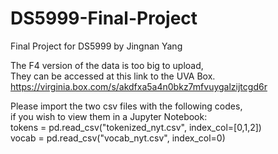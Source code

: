# DS5999-Final-Project
Final Project for DS5999 by Jingnan Yang

The F4 version of the data is too big to upload,<br>
They can be accessed at this link to the UVA Box.<br/>
https://virginia.box.com/s/akdfxa5a4n0bkz7mfvuygalzijtcgd6r

Please import the two csv files with the following codes,<br>
if you wish to view them in a Jupyter Notebook:<br>
tokens = pd.read_csv("tokenized_nyt.csv", index_col=[0,1,2])<br>
vocab = pd.read_csv("vocab_nyt.csv", index_col=0)
